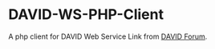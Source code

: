 # DAVID-WS-PHP-Client
A php client for DAVID Web Service
Link from [DAVID Forum](https://david.ncifcrf.gov/forum/viewtopic.php?f=14&t=1354&sid=c270d7683b83c56d70a8b7a7052cec60 "DAVID Forum").
